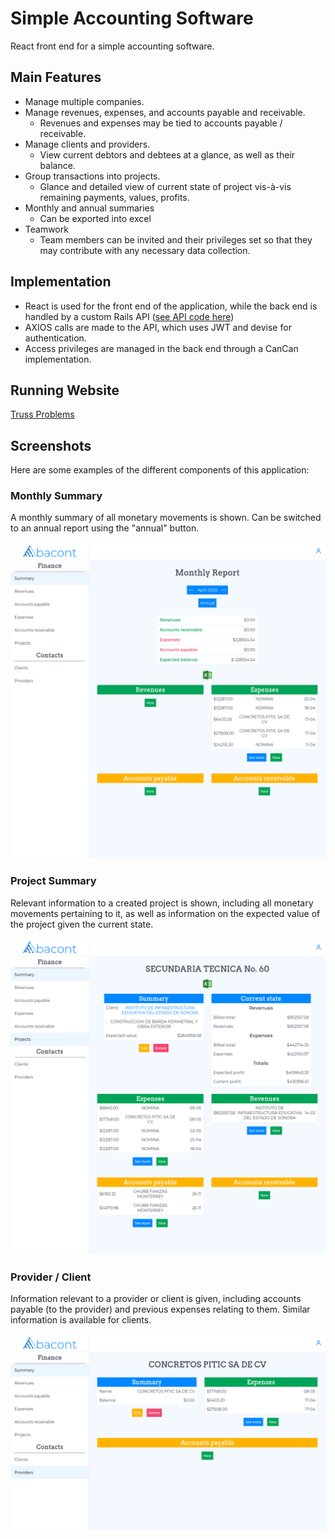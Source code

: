 # Simple Accounting Software
React front end for a simple accounting software.
## Main Features
- Manage multiple companies.
- Manage revenues, expenses, and accounts payable and receivable.
  - Revenues and expenses may be tied to accounts payable / receivable.
- Manage clients and providers.
  - View current debtors and debtees at a glance, as well as their balance.
- Group transactions into projects.
  - Glance and detailed view of current state of project vis-à-vis remaining payments, values, profits.
- Monthly and annual summaries
  - Can be exported into excel
- Teamwork
  - Team members can be invited and their privileges set so that they may contribute with any necessary data collection.
## Implementation
- React is used for the front end of the application, while the back end is handled by a custom Rails API ([see API code here](https://github.com/rafaelhrtd/abacont-backend))
- AXIOS calls are made to the API, which uses JWT and devise for authentication.
- Access privileges are managed in the back end through a CanCan implementation.
## Running Website
[Truss Problems](https://www.abacont.app/)
## Screenshots
Here are some examples of the different components of this application:
### Monthly Summary
A monthly summary of all monetary movements is shown. Can be switched to an annual report using the "annual" button.

![Monthly report](screenshots/monthly-report.png)
### Project Summary
Relevant information to a created project is shown, including all monetary movements pertaining to it, as well as information on the expected value of the project given the current state.

![Monthly report](screenshots/project.png)
### Provider / Client
Information relevant to a provider or client is given, including accounts payable (to the provider) and previous expenses relating to them. Similar information is available for clients.

![Monthly report](screenshots/provider.png)